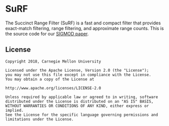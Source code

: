 # SuRF
The Succinct Range Filter (SuRF) is a fast and compact filter that
provides exact-match filtering, range filtering, and approximate
range counts. This is the source code for our
[SIGMOD paper](http://www.cs.cmu.edu/~huanche1/publications/surf_paper.pdf).

## License
    Copyright 2018, Carnegie Mellon University

    Licensed under the Apache License, Version 2.0 (the "License");
    you may not use this file except in compliance with the License.
    You may obtain a copy of the License at

    http://www.apache.org/licenses/LICENSE-2.0

    Unless required by applicable law or agreed to in writing, software
    distributed under the License is distributed on an "AS IS" BASIS,
    WITHOUT WARRANTIES OR CONDITIONS OF ANY KIND, either express or implied.
    See the License for the specific language governing permissions and
    limitations under the License.
